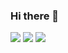 ### Hi there 👋

<img src="https://img.shields.io/badge/HTML-ES6+-CD3713?logo=HTML5"/>
<img src="https://img.shields.io/badge/CSS-ES6+-CD3713?logo=CSS3"/>
<img src="https://img.shields.io/badge/javascript-ES6+-EAD41D?logo=javascript"/>


<!--
**Han-D-Peter/Han-D-Peter** is a ✨ _special_ ✨ repository because its `README.md` (this file) appears on your GitHub profile.

Here are some ideas to get you started:

- 🔭 I’m currently working on ...
- 🌱 I’m currently learning ...
- 👯 I’m looking to collaborate on ...
- 🤔 I’m looking for help with ...
- 💬 Ask me about ...
- 📫 How to reach me: ...
- 😄 Pronouns: ...
- ⚡ Fun fact: ...
-->
